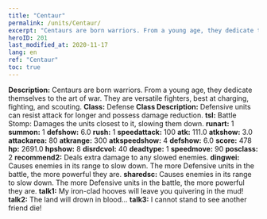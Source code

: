 ```yaml
---
title: "Centaur"
permalink: /units/Centaur/
excerpt: "Centaurs are born warriors. From a young age, they dedicate themselves to the art of war. They are versatile fighters, best at charging, fighting, and scouting."
heroID: 201
last_modified_at: 2020-11-17
lang: en
ref: "Centaur"
toc: true
---
```

 **Description:** Centaurs are born warriors. From a young age, they dedicate themselves to the art of war. They are versatile fighters, best at charging, fighting, and scouting.
 **Class:** Defense
 **Class Description:** Defensive units can resist attack for longer and possess damage reduction.
 **tsl:** Battle Stomp: Damages the units closest to it, slowing them down.
 **runart:** 1
 **summon:** 1
 **defshow:** 6.0
 **rush:** 1
 **speedattack:** 100
 **atk:** 111.0
 **atkshow:** 3.0
 **attackarea:** 80
 **atkrange:** 300
 **atkspeedshow:** 4
 **defshow:** 6.0
 **score:** 478
 **hp:** 2691.0
 **hpshow:** 8
 **disrdcvol:** 40
 **deadtype:** 1
 **speedmove:** 90
 **posclass:** 2
 **recommend2:** Deals extra damage to any slowed enemies.
 **dingwei:** Causes enemies in its range to slow down. The more Defensive units in the battle, the more powerful they are.
 **sharedsc:** Causes enemies in its range to slow down. The more Defensive units in the battle, the more powerful they are.
 **talk1:** My iron-clad hooves will leave you quivering in the mud!
 **talk2:** The land will drown in blood...
 **talk3:** I cannot stand to see another friend die!
